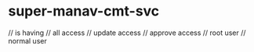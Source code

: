 # super-manav-cmt-svc


// is having 
// all access
// update access
// approve access
// root user
// normal user


